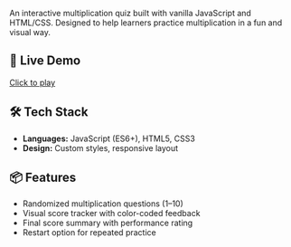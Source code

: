 An interactive multiplication quiz built with vanilla JavaScript and HTML/CSS. Designed to help learners practice multiplication in a fun and visual way.

## 🚀 Live Demo
[Click to play](https://alexmlh.github.io/quizMultiplySheet/)

## 🛠️ Tech Stack
- **Languages:** JavaScript (ES6+), HTML5, CSS3
- **Design:** Custom styles, responsive layout

## 📦 Features
- Randomized multiplication questions (1–10)
- Visual score tracker with color-coded feedback
- Final score summary with performance rating
- Restart option for repeated practice

